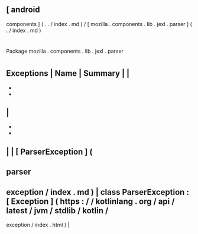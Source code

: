 [
android
-
components
]
(
.
.
/
index
.
md
)
/
[
mozilla
.
components
.
lib
.
jexl
.
parser
]
(
.
/
index
.
md
)
#
#
Package
mozilla
.
components
.
lib
.
jexl
.
parser
#
#
#
Exceptions
|
Name
|
Summary
|
|
-
-
-
|
-
-
-
|
|
[
ParserException
]
(
-
parser
-
exception
/
index
.
md
)
|
class
ParserException
:
[
Exception
]
(
https
:
/
/
kotlinlang
.
org
/
api
/
latest
/
jvm
/
stdlib
/
kotlin
/
-
exception
/
index
.
html
)
|
